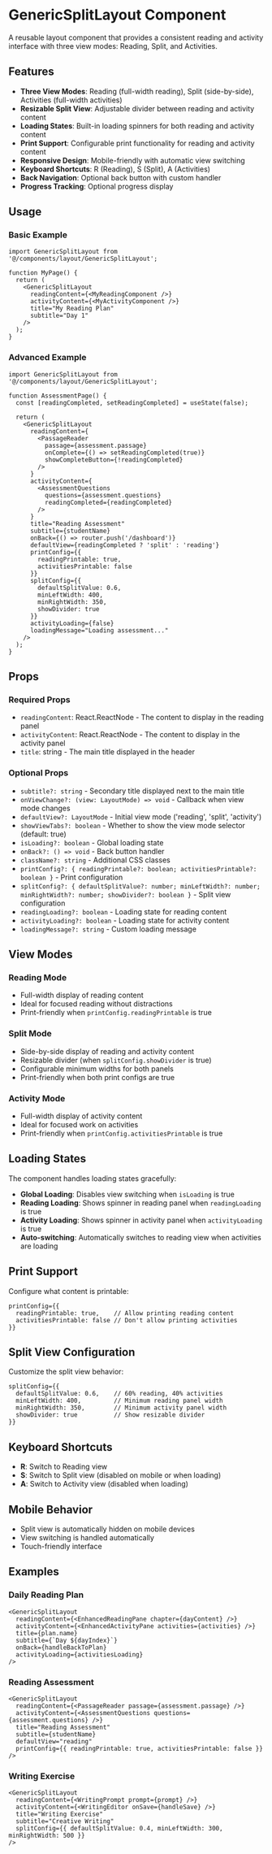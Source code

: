 # GenericSplitLayout Component

A reusable layout component that provides a consistent reading and activity interface with three view modes: Reading, Split, and Activities.

## Features

- **Three View Modes**: Reading (full-width reading), Split (side-by-side), Activities (full-width activities)
- **Resizable Split View**: Adjustable divider between reading and activity content
- **Loading States**: Built-in loading spinners for both reading and activity content
- **Print Support**: Configurable print functionality for reading and activity content
- **Responsive Design**: Mobile-friendly with automatic view switching
- **Keyboard Shortcuts**: R (Reading), S (Split), A (Activities)
- **Back Navigation**: Optional back button with custom handler
- **Progress Tracking**: Optional progress display

## Usage

### Basic Example

```tsx
import GenericSplitLayout from '@/components/layout/GenericSplitLayout';

function MyPage() {
  return (
    <GenericSplitLayout
      readingContent={<MyReadingComponent />}
      activityContent={<MyActivityComponent />}
      title="My Reading Plan"
      subtitle="Day 1"
    />
  );
}
```

### Advanced Example

```tsx
import GenericSplitLayout from '@/components/layout/GenericSplitLayout';

function AssessmentPage() {
  const [readingCompleted, setReadingCompleted] = useState(false);
  
  return (
    <GenericSplitLayout
      readingContent={
        <PassageReader
          passage={assessment.passage}
          onComplete={() => setReadingCompleted(true)}
          showCompleteButton={!readingCompleted}
        />
      }
      activityContent={
        <AssessmentQuestions
          questions={assessment.questions}
          readingCompleted={readingCompleted}
        />
      }
      title="Reading Assessment"
      subtitle={studentName}
      onBack={() => router.push('/dashboard')}
      defaultView={readingCompleted ? 'split' : 'reading'}
      printConfig={{
        readingPrintable: true,
        activitiesPrintable: false
      }}
      splitConfig={{
        defaultSplitValue: 0.6,
        minLeftWidth: 400,
        minRightWidth: 350,
        showDivider: true
      }}
      activityLoading={false}
      loadingMessage="Loading assessment..."
    />
  );
}
```

## Props

### Required Props

- `readingContent`: React.ReactNode - The content to display in the reading panel
- `activityContent`: React.ReactNode - The content to display in the activity panel
- `title`: string - The main title displayed in the header

### Optional Props

- `subtitle?: string` - Secondary title displayed next to the main title
- `onViewChange?: (view: LayoutMode) => void` - Callback when view mode changes
- `defaultView?: LayoutMode` - Initial view mode ('reading', 'split', 'activity')
- `showViewTabs?: boolean` - Whether to show the view mode selector (default: true)
- `isLoading?: boolean` - Global loading state
- `onBack?: () => void` - Back button handler
- `className?: string` - Additional CSS classes
- `printConfig?: { readingPrintable?: boolean; activitiesPrintable?: boolean }` - Print configuration
- `splitConfig?: { defaultSplitValue?: number; minLeftWidth?: number; minRightWidth?: number; showDivider?: boolean }` - Split view configuration
- `readingLoading?: boolean` - Loading state for reading content
- `activityLoading?: boolean` - Loading state for activity content
- `loadingMessage?: string` - Custom loading message

## View Modes

### Reading Mode
- Full-width display of reading content
- Ideal for focused reading without distractions
- Print-friendly when `printConfig.readingPrintable` is true

### Split Mode
- Side-by-side display of reading and activity content
- Resizable divider (when `splitConfig.showDivider` is true)
- Configurable minimum widths for both panels
- Print-friendly when both print configs are true

### Activity Mode
- Full-width display of activity content
- Ideal for focused work on activities
- Print-friendly when `printConfig.activitiesPrintable` is true

## Loading States

The component handles loading states gracefully:

- **Global Loading**: Disables view switching when `isLoading` is true
- **Reading Loading**: Shows spinner in reading panel when `readingLoading` is true
- **Activity Loading**: Shows spinner in activity panel when `activityLoading` is true
- **Auto-switching**: Automatically switches to reading view when activities are loading

## Print Support

Configure what content is printable:

```tsx
printConfig={{
  readingPrintable: true,    // Allow printing reading content
  activitiesPrintable: false // Don't allow printing activities
}}
```

## Split View Configuration

Customize the split view behavior:

```tsx
splitConfig={{
  defaultSplitValue: 0.6,    // 60% reading, 40% activities
  minLeftWidth: 400,         // Minimum reading panel width
  minRightWidth: 350,        // Minimum activity panel width
  showDivider: true          // Show resizable divider
}}
```

## Keyboard Shortcuts

- **R**: Switch to Reading view
- **S**: Switch to Split view (disabled on mobile or when loading)
- **A**: Switch to Activity view (disabled when loading)

## Mobile Behavior

- Split view is automatically hidden on mobile devices
- View switching is handled automatically
- Touch-friendly interface

## Examples

### Daily Reading Plan
```tsx
<GenericSplitLayout
  readingContent={<EnhancedReadingPane chapter={dayContent} />}
  activityContent={<EnhancedActivityPane activities={activities} />}
  title={plan.name}
  subtitle={`Day ${dayIndex}`}
  onBack={handleBackToPlan}
  activityLoading={activitiesLoading}
/>
```

### Reading Assessment
```tsx
<GenericSplitLayout
  readingContent={<PassageReader passage={assessment.passage} />}
  activityContent={<AssessmentQuestions questions={assessment.questions} />}
  title="Reading Assessment"
  subtitle={studentName}
  defaultView="reading"
  printConfig={{ readingPrintable: true, activitiesPrintable: false }}
/>
```

### Writing Exercise
```tsx
<GenericSplitLayout
  readingContent={<WritingPrompt prompt={prompt} />}
  activityContent={<WritingEditor onSave={handleSave} />}
  title="Writing Exercise"
  subtitle="Creative Writing"
  splitConfig={{ defaultSplitValue: 0.4, minLeftWidth: 300, minRightWidth: 500 }}
/>
```
